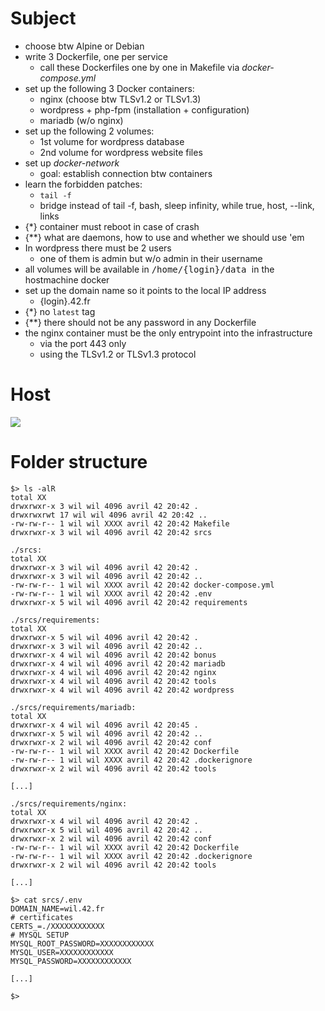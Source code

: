# Subject
- choose btw Alpine or Debian
- write 3 Dockerfile, one per service
  - call these Dockerfiles one by one in Makefile via _docker-compose.yml_ 
- set up the following 3 Docker containers:
  - nginx (choose btw TLSv1.2 or TLSv1.3)
  - wordpress + php-fpm (installation + configuration)
  - mariadb (w/o nginx)
- set up the following 2 volumes:
  - 1st volume for wordpress database
  - 2nd volume for wordpress website files
- set up _docker-network_
  - goal: establish connection btw containers
- learn the forbidden patches:
  - `tail -f` 
  - bridge instead of tail -f, bash, sleep infinity, while true, host, --link, links
- {\*} container must reboot in case of crash
- {\**} what are daemons, how to use and whether we should use 'em
- In wordpress there must be 2 users
  - one of them is admin but w/o admin in their username
- all volumes will be available in <kbd> /home/{login}/data </kbd> in the hostmachine docker
- set up the domain name so it points to the local IP address
  - {login}.42.fr
- {\*} no `latest` tag
- {\**} there should not be any password in any Dockerfile
- the nginx container must be the only entrypoint into the infrastructure 
  - via the port 443 only
  - using the TLSv1.2 or TLSv1.3 protocol

# Host

![](https://i.imgur.com/9kAq2av.png)

# Folder structure

```
$> ls -alR
total XX
drwxrwxr-x 3 wil wil 4096 avril 42 20:42 .
drwxrwxrwt 17 wil wil 4096 avril 42 20:42 ..
-rw-rw-r-- 1 wil wil XXXX avril 42 20:42 Makefile
drwxrwxr-x 3 wil wil 4096 avril 42 20:42 srcs

./srcs:
total XX
drwxrwxr-x 3 wil wil 4096 avril 42 20:42 .
drwxrwxr-x 3 wil wil 4096 avril 42 20:42 ..
-rw-rw-r-- 1 wil wil XXXX avril 42 20:42 docker-compose.yml
-rw-rw-r-- 1 wil wil XXXX avril 42 20:42 .env
drwxrwxr-x 5 wil wil 4096 avril 42 20:42 requirements

./srcs/requirements:
total XX
drwxrwxr-x 5 wil wil 4096 avril 42 20:42 .
drwxrwxr-x 3 wil wil 4096 avril 42 20:42 ..
drwxrwxr-x 4 wil wil 4096 avril 42 20:42 bonus
drwxrwxr-x 4 wil wil 4096 avril 42 20:42 mariadb
drwxrwxr-x 4 wil wil 4096 avril 42 20:42 nginx
drwxrwxr-x 4 wil wil 4096 avril 42 20:42 tools
drwxrwxr-x 4 wil wil 4096 avril 42 20:42 wordpress

./srcs/requirements/mariadb:
total XX
drwxrwxr-x 4 wil wil 4096 avril 42 20:45 .
drwxrwxr-x 5 wil wil 4096 avril 42 20:42 ..
drwxrwxr-x 2 wil wil 4096 avril 42 20:42 conf
-rw-rw-r-- 1 wil wil XXXX avril 42 20:42 Dockerfile
-rw-rw-r-- 1 wil wil XXXX avril 42 20:42 .dockerignore
drwxrwxr-x 2 wil wil 4096 avril 42 20:42 tools

[...]

./srcs/requirements/nginx:
total XX
drwxrwxr-x 4 wil wil 4096 avril 42 20:42 .
drwxrwxr-x 5 wil wil 4096 avril 42 20:42 ..
drwxrwxr-x 2 wil wil 4096 avril 42 20:42 conf
-rw-rw-r-- 1 wil wil XXXX avril 42 20:42 Dockerfile
-rw-rw-r-- 1 wil wil XXXX avril 42 20:42 .dockerignore
drwxrwxr-x 2 wil wil 4096 avril 42 20:42 tools

[...]

$> cat srcs/.env
DOMAIN_NAME=wil.42.fr
# certificates
CERTS_=./XXXXXXXXXXXX
# MYSQL SETUP
MYSQL_ROOT_PASSWORD=XXXXXXXXXXXX
MYSQL_USER=XXXXXXXXXXXX
MYSQL_PASSWORD=XXXXXXXXXXXX

[...]

$>
```
